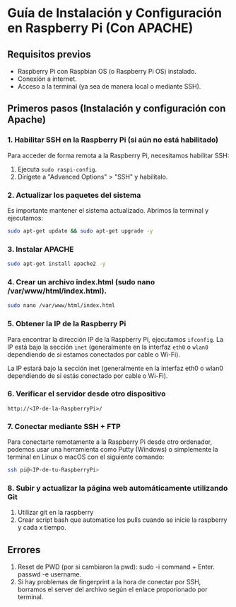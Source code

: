 # Guía de Instalación y Configuración en Raspberry Pi (Con APACHE)

## Requisitos previos

- Raspberry Pi con Raspbian OS (o Raspberry Pi OS) instalado.
- Conexión a internet.
- Acceso a la terminal (ya sea de manera local o mediante SSH).

## Primeros pasos (Instalación y configuración con Apache)

### 1. Habilitar SSH en la Raspberry Pi (si aún no está habilitado)

Para acceder de forma remota a la Raspberry Pi, necesitamos habilitar SSH:

1. Ejecuta `sudo raspi-config`.
2. Dirígete a "Advanced Options" > "SSH" y habilítalo.

### 2. Actualizar los paquetes del sistema

Es importante mantener el sistema actualizado. Abrimos la terminal y ejecutamos:

```bash
sudo apt-get update && sudo apt-get upgrade -y
```

### 3. Instalar APACHE

```bash
sudo apt-get install apache2 -y
```

### 4. Crear un archivo index.html (sudo nano /var/www/html/index.html).

```bash
sudo nano /var/www/html/index.html
```

### 5. Obtener la IP de la Raspberry Pi

Para encontrar la dirección IP de la Raspberry Pi, ejecutamos `ifconfig`.
La IP está bajo la sección `inet` (generalmente en la interfaz `eth0` o `wlan0` dependiendo de si estamos conectados por cable o Wi-Fi).

La IP estará bajo la sección inet (generalmente en la interfaz eth0 o wlan0 dependiendo de si estás conectado por cable o Wi-Fi).

### 6. Verificar el servidor desde otro dispositivo

```
http://<IP-de-la-RaspberryPi>/
```

### 7. Conectar mediante SSH + FTP

Para conectarte remotamente a la Raspberry Pi desde otro ordenador, podemos usar una herramienta como Putty (Windows) o simplemente la terminal en Linux o macOS con el siguiente comando:

```bash
ssh pi@<IP-de-tu-RaspberryPi>
```

### 8. Subir y actualizar la página web automáticamente utilizando Git
1. Utilizar git en la raspberry
2. Crear script bash que automatice los pulls cuando se inicie la raspberry y cada x tiempo.


## Errores
1. Reset de PWD (por si cambiaron la pwd):
    sudo -i command + Enter.
    passwd -e username.
2. Si hay problemas de fingerprint a la hora de conectar por SSH, borramos el server del archivo según el enlace proporionado por terminal.
